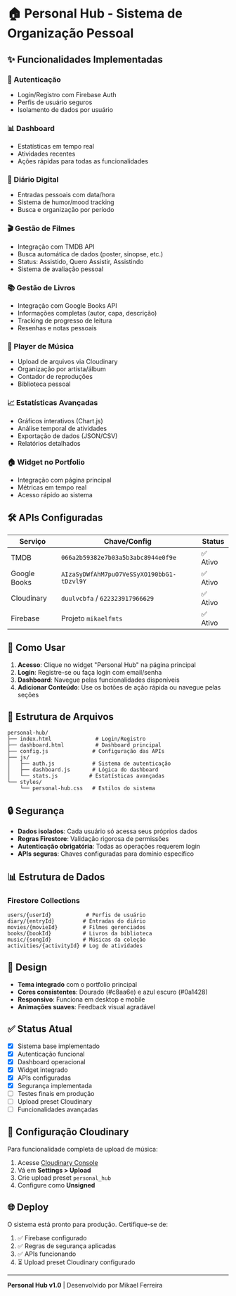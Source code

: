 # 🏠 Personal Hub - Sistema de Organização Pessoal

## ✨ Funcionalidades Implementadas

### 🔐 Autenticação
- Login/Registro com Firebase Auth
- Perfis de usuário seguros
- Isolamento de dados por usuário

### 📊 Dashboard
- Estatísticas em tempo real
- Atividades recentes
- Ações rápidas para todas as funcionalidades

### 📖 Diário Digital
- Entradas pessoais com data/hora
- Sistema de humor/mood tracking
- Busca e organização por período

### 🎬 Gestão de Filmes
- Integração com TMDB API
- Busca automática de dados (poster, sinopse, etc.)
- Status: Assistido, Quero Assistir, Assistindo
- Sistema de avaliação pessoal

### 📚 Gestão de Livros
- Integração com Google Books API
- Informações completas (autor, capa, descrição)
- Tracking de progresso de leitura
- Resenhas e notas pessoais

### 🎵 Player de Música
- Upload de arquivos via Cloudinary
- Organização por artista/álbum
- Contador de reproduções
- Biblioteca pessoal

### 📈 Estatísticas Avançadas
- Gráficos interativos (Chart.js)
- Análise temporal de atividades
- Exportação de dados (JSON/CSV)
- Relatórios detalhados

### 🏠 Widget no Portfolio
- Integração com página principal
- Métricas em tempo real
- Acesso rápido ao sistema

## 🛠️ APIs Configuradas

| Serviço | Chave/Config | Status |
|---------|--------------|--------|
| TMDB | `066a2b59382e7b03a5b3abc8944e0f9e` | ✅ Ativo |
| Google Books | `AIzaSyDWfAhM7puO7VeSSyXO190bbG1-tDzvl9Y` | ✅ Ativo |
| Cloudinary | `duulvcbfa` / `622323917966629` | ✅ Ativo |
| Firebase | Projeto `mikaelfmts` | ✅ Ativo |

## 🚀 Como Usar

1. **Acesso**: Clique no widget "Personal Hub" na página principal
2. **Login**: Registre-se ou faça login com email/senha
3. **Dashboard**: Navegue pelas funcionalidades disponíveis
4. **Adicionar Conteúdo**: Use os botões de ação rápida ou navegue pelas seções

## 📁 Estrutura de Arquivos

```
personal-hub/
├── index.html              # Login/Registro
├── dashboard.html          # Dashboard principal  
├── config.js              # Configuração das APIs
├── js/
│   ├── auth.js            # Sistema de autenticação
│   ├── dashboard.js       # Lógica do dashboard
│   └── stats.js          # Estatísticas avançadas
└── styles/
    └── personal-hub.css   # Estilos do sistema
```

## 🔒 Segurança

- **Dados isolados**: Cada usuário só acessa seus próprios dados
- **Regras Firestore**: Validação rigorosa de permissões
- **Autenticação obrigatória**: Todas as operações requerem login
- **APIs seguras**: Chaves configuradas para domínio específico

## 📊 Estrutura de Dados

### Firestore Collections
```
users/{userId}           # Perfis de usuário
diary/{entryId}         # Entradas do diário
movies/{movieId}        # Filmes gerenciados
books/{bookId}          # Livros da biblioteca
music/{songId}          # Músicas da coleção
activities/{activityId} # Log de atividades
```

## 🎨 Design

- **Tema integrado** com o portfolio principal
- **Cores consistentes**: Dourado (#c8aa6e) e azul escuro (#0a1428)
- **Responsivo**: Funciona em desktop e mobile
- **Animações suaves**: Feedback visual agradável

## ✅ Status Atual

- [x] Sistema base implementado
- [x] Autenticação funcional
- [x] Dashboard operacional
- [x] Widget integrado
- [x] APIs configuradas
- [x] Segurança implementada
- [ ] Testes finais em produção
- [ ] Upload preset Cloudinary
- [ ] Funcionalidades avançadas

## 🔧 Configuração Cloudinary

Para funcionalidade completa de upload de música:

1. Acesse [Cloudinary Console](https://cloudinary.com/console)
2. Vá em **Settings > Upload**
3. Crie upload preset `personal_hub`
4. Configure como **Unsigned**

## 🌐 Deploy

O sistema está pronto para produção. Certifique-se de:

1. ✅ Firebase configurado
2. ✅ Regras de segurança aplicadas
3. ✅ APIs funcionando
4. ⏳ Upload preset Cloudinary configurado

---

**Personal Hub v1.0** | Desenvolvido por Mikael Ferreira
